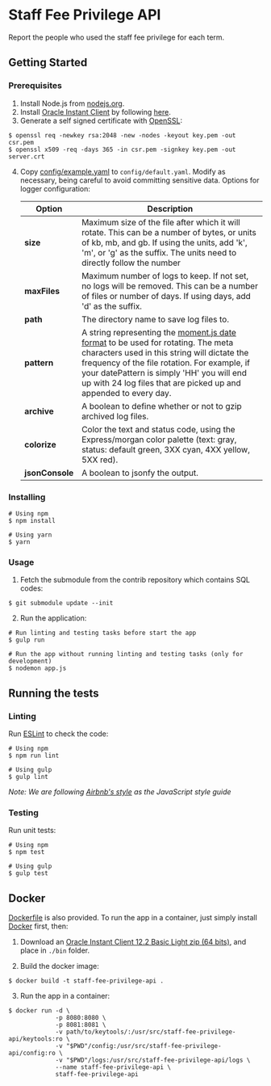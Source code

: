 # Staff Fee Privilege API

Report the people who used the staff fee privilege for each term.

## Getting Started

### Prerequisites

1. Install Node.js from [nodejs.org](https://nodejs.org/en/).
2. Install [Oracle Instant Client](http://www.oracle.com/technetwork/database/database-technologies/instant-client/overview/index.html) by following [here](https://oracle.github.io/odpi/doc/installation.html).
3. Generate a self signed certificate with [OpenSSL](https://www.openssl.org/):

  ```
  $ openssl req -newkey rsa:2048 -new -nodes -keyout key.pem -out csr.pem
  $ openssl x509 -req -days 365 -in csr.pem -signkey key.pem -out server.crt
  ```

4. Copy [config/example.yaml](config/example.yaml) to `config/default.yaml`. Modify as necessary, being careful to avoid committing sensitive data. Options for logger configuration:

    | Option | Description |
    | ------ | ----------- |
    | **size** | Maximum size of the file after which it will rotate. This can be a number of bytes, or units of kb, mb, and gb. If using the units, add 'k', 'm', or 'g' as the suffix. The units need to directly follow the number |
    | **maxFiles** | Maximum number of logs to keep. If not set, no logs will be removed. This can be a number of files or number of days. If using days, add 'd' as the suffix. |
    | **path** | The directory name to save log files to. |
    | **pattern** | A string representing the [moment.js date format](https://momentjs.com/docs/#/displaying/format/) to be used for rotating. The meta characters used in this string will dictate the frequency of the file rotation. For example, if your datePattern is simply 'HH' you will end up with 24 log files that are picked up and appended to every day. |
    | **archive** | A boolean to define whether or not to gzip archived log files. |
    | **colorize** | Color the text and status code, using the Express/morgan color palette (text: gray, status: default green, 3XX cyan, 4XX yellow, 5XX red). |
    | **jsonConsole** | A boolean to jsonfy the output. |

### Installing

```shell
# Using npm
$ npm install

# Using yarn
$ yarn
```

### Usage

1. Fetch the submodule from the contrib repository which contains SQL codes:

  ```
  $ git submodule update --init
  ```

2. Run the application:

  ```shell
  # Run linting and testing tasks before start the app
  $ gulp run

  # Run the app without running linting and testing tasks (only for development)
  $ nodemon app.js
  ```

## Running the tests

### Linting

Run [ESLint](https://eslint.org/) to check the code:

```shell
# Using npm
$ npm run lint

# Using gulp
$ gulp lint
```

_Note: We are following [Airbnb's style](https://github.com/airbnb/javascript) as the JavaScript style guide_

### Testing

Run unit tests:

```shell
# Using npm
$ npm test

# Using gulp
$ gulp test
```

## Docker

[Dockerfile](Dockerfile) is also provided. To run the app in a container, just simply install [Docker](https://www.docker.com/) first, then:

1. Download an [Oracle Instant Client 12.2 Basic Light zip (64 bits)](http://www.oracle.com/technetwork/topics/linuxx86-64soft-092277.html), and place in `./bin` folder.

2. Build the docker image:

  ```shell
  $ docker build -t staff-fee-privilege-api .
  ```

3. Run the app in a container:

  ```shell
  $ docker run -d \
               -p 8080:8080 \
               -p 8081:8081 \
               -v path/to/keytools/:/usr/src/staff-fee-privilege-api/keytools:ro \
               -v "$PWD"/config:/usr/src/staff-fee-privilege-api/config:ro \
               -v "$PWD"/logs:/usr/src/staff-fee-privilege-api/logs \
               --name staff-fee-privilege-api \
               staff-fee-privilege-api
  ```
